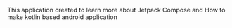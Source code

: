 This application created to learn more about Jetpack Compose and How to make kotlin based android application

